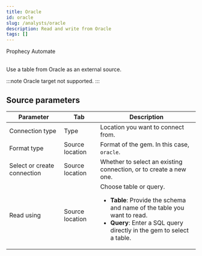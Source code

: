 ```yaml
---
title: Oracle
id: oracle
slug: /analysts/oracle
description: Read and write from Oracle
tags: []
---
```


<span class="badge">Prophecy Automate</span><br/><br/>

Use a table from Oracle as an external source.

:::note
Oracle target not supported.
:::

## Source parameters

| Parameter                   | Tab             | Description                                                                                                                                                                                                  |
| --------------------------- | --------------- | ------------------------------------------------------------------------------------------------------------------------------------------------------------------------------------------------------------ |
| Connection type             | Type            | Location you want to connect from.                                                                                                                                                                           |
| Format type                 | Source location | Format of the gem. In this case, `oracle`.                                                                                                                                                                   |
| Select or create connection | Source location | Whether to select an existing connection, or to create a new one.                                                                                                                                            |
| Read using                  | Source location | Choose table or query.<ul class="table-list"><li>**Table**: Provide the schema and name of the table you want to read.</li><li>**Query**: Enter a SQL query directly in the gem to select a table.</li></ul> |
